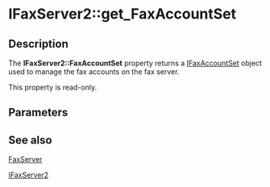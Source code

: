 # IFaxServer2::get_FaxAccountSet

## Description

The **IFaxServer2::FaxAccountSet** property returns a [IFaxAccountSet](https://learn.microsoft.com/previous-versions/windows/desktop/api/faxcomex/nn-faxcomex-ifaxaccountset) object used to manage the fax accounts on the fax server.

This property is read-only.

## Parameters

## See also

[FaxServer](https://learn.microsoft.com/previous-versions/windows/desktop/fax/-mfax-faxserver)

[IFaxServer2](https://learn.microsoft.com/previous-versions/windows/desktop/api/faxcomex/nn-faxcomex-ifaxserver2)